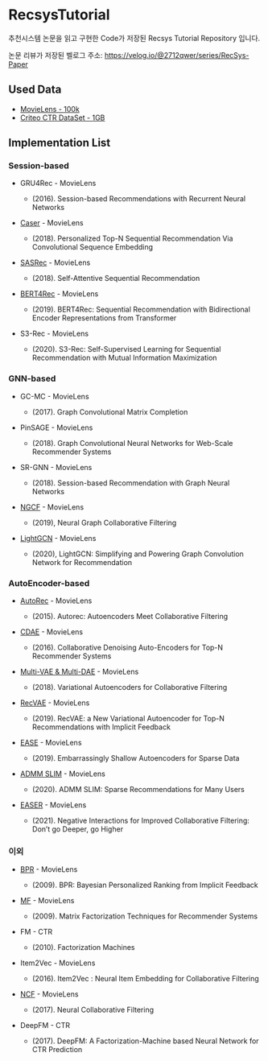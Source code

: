 # RecsysTutorial
추천시스템 논문을 읽고 구현한 Code가 저장된 Recsys Tutorial Repository 입니다.

논문 리뷰가 저장된 벨로그 주소: https://velog.io/@2712qwer/series/RecSys-Paper

## Used Data
- [MovieLens - 100k](https://www.kaggle.com/rajmehra03/movielens100k)
- [Criteo CTR DataSet - 1GB](https://www.kaggle.com/c/mlbd-20-ctr-prediction-1/data)

## Implementation List

### Session-based

- GRU4Rec - MovieLens
  - (2016). Session-based Recommendations with Recurrent Neural Networks

- [Caser](https://github.com/SeongBeomLEE/RecsysTutorial/tree/main/Caser) - MovieLens
  - (2018). Personalized Top-N Sequential Recommendation Via Convolutional Sequence Embedding

- [SASRec]() - MovieLens
  - (2018). Self-Attentive Sequential Recommendation

- [BERT4Rec]() - MovieLens
  - (2019). BERT4Rec: Sequential Recommendation with Bidirectional Encoder Representations from Transformer

- S3-Rec - MovieLens
  - (2020). S3-Rec: Self-Supervised Learning for Sequential Recommendation with Mutual Information Maximization

### GNN-based
- GC-MC - MovieLens
  - (2017). Graph Convolutional Matrix Completion
  
- PinSAGE - MovieLens
  - (2018). Graph Convolutional Neural Networks for Web-Scale Recommender Systems

- SR-GNN - MovieLens
  - (2018). Session-based Recommendation with Graph Neural Networks

- [NGCF](https://github.com/SeongBeomLEE/RecsysTutorial/tree/main/NGCF) - MovieLens
  - (2019), Neural Graph Collaborative Filtering

- [LightGCN](https://github.com/SeongBeomLEE/RecsysTutorial/tree/main/LightGCN) - MovieLens
  - (2020), LightGCN: Simplifying and Powering Graph Convolution Network for Recommendation
  
### AutoEncoder-based

- [AutoRec](https://github.com/SeongBeomLEE/RecsysTutorial/tree/main/AutoRec) - MovieLens
  - (2015). Autorec: Autoencoders Meet Collaborative Filtering
  
- [CDAE](https://github.com/SeongBeomLEE/RecsysTutorial/tree/main/CDAE) - MovieLens
  - (2016). Collaborative Denoising Auto-Encoders for Top-N Recommender Systems
  
- [Multi-VAE & Multi-DAE](https://github.com/SeongBeomLEE/RecsysTutorial/tree/main/Multi-VAE-and-Multi-DAE) - MovieLens
  - (2018). Variational Autoencoders for Collaborative Filtering

- [RecVAE](https://github.com/SeongBeomLEE/RecsysTutorial/tree/main/RecVAE) - MovieLens
  - (2019). RecVAE: a New Variational Autoencoder for Top-N Recommendations with Implicit Feedback

- [EASE](https://github.com/SeongBeomLEE/RecsysTutorial/tree/main/EASE) - MovieLens
  - (2019). Embarrassingly Shallow Autoencoders for Sparse Data
  
- [ADMM SLIM](https://github.com/SeongBeomLEE/RecsysTutorial/tree/main/ADMM-SLIM) - MovieLens
  - (2020). ADMM SLIM: Sparse Recommendations for Many Users

- [EASER](https://github.com/SeongBeomLEE/RecsysTutorial/tree/main/EASER) - MovieLens
  - (2021). Negative Interactions for Improved Collaborative Filtering: Don’t go Deeper, go Higher

### 이외

- [BPR](https://github.com/SeongBeomLEE/RecsysTutorial/tree/main/BPR) - MovieLens
  - (2009). BPR: Bayesian Personalized Ranking from Implicit Feedback
  
- [MF](https://github.com/SeongBeomLEE/RecsysTutorial/tree/main/MF) - MovieLens
  - (2009). Matrix Factorization Techniques for Recommender Systems

- FM - CTR
  - (2010). Factorization Machines

- Item2Vec - MovieLens
  - (2016). Item2Vec : Neural Item Embedding for Collaborative Filtering

- [NCF](https://github.com/SeongBeomLEE/RecsysTutorial/tree/main/NCF) - MovieLens
  - (2017). Neural Collaborative Filtering
  
- DeepFM - CTR
  - (2017). DeepFM: A Factorization-Machine based Neural Network for CTR Prediction


